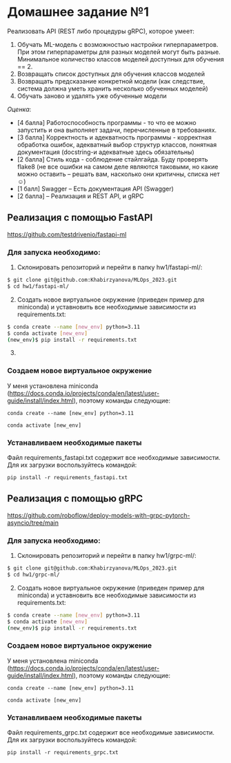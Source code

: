# Домашнее задание №1 

Реализовать API (REST либо процедуры gRPC), которое умеет:


1. Обучать ML-модель с возможностью настройки гиперпараметров. При этом гиперпараметры для разных моделей могут быть разные. Минимальное количество классов моделей доступных для обучения == 2.
2. Возвращать список доступных для обучения классов моделей
3. Возвращать предсказание конкретной модели (как следствие, система должна уметь хранить несколько обученных моделей)
4. Обучать заново и удалять уже обученные модели

*Оценка*:
* [4 балла] Работоспособность программы - то что ее можно запустить и она выполняет задачи, перечисленные в требованиях.
* [3 балла] Корректность и адекватность программы - корректная обработка ошибок, адекватный выбор структур классов, понятная документация (docstring-и адекватные здесь обязательны)
* [2 балла] Стиль кода - соблюдение стайлгайда. Буду проверять flake8 (не все ошибки на самом деле являются таковыми, но какие можно оставить – решать вам, насколько они критичны, списка нет☺)
* [1 балл] Swagger – Есть документация API (Swagger)
* [2 балла] – Реализация и REST API, и gRPC

## Реализация с помощью FastAPI

https://github.com/testdrivenio/fastapi-ml

### Для запуска необходимо:

1. Склонировать репозиторий и перейти в папку hw1/fastapi-ml/:

```bash
$ git clone git@github.com:Khabirzyanova/MLOps_2023.git
$ cd hw1/fastapi-ml/
```

2. Создать новое виртуальное окружение (приведен пример для miniconda) и уставновить все необходимые зависимости из requirements.txt:
```bash
$ conda create --name [new_env] python=3.11
$ conda activate [new_env]
(new_env)$ pip install -r requirements.txt
```

3. 

### Создаем новое виртуальное окружение

У меня установлена miniconda (https://docs.conda.io/projects/conda/en/latest/user-guide/install/index.html), поэтому команды следующие:

`conda create --name [new_env] python=3.11`

`conda activate [new_env]`


### Устанавливаем необходимые пакеты
Файл requirements_fastapi.txt содержит все необходимые зависимости. Для их загрузки воспользуйтесь командой:

`pip install -r requirements_fastapi.txt`


## Реализация с помощью gRPC 

https://github.com/roboflow/deploy-models-with-grpc-pytorch-asyncio/tree/main

### Для запуска необходимо:

1. Склонировать репозиторий и перейти в папку hw1/grpc-ml/:

```bash
$ git clone git@github.com:Khabirzyanova/MLOps_2023.git
$ cd hw1/grpc-ml/
```

2. Создать новое виртуальное окружение (приведен пример для miniconda) и уставновить все необходимые зависимости из requirements.txt:
```bash
$ conda create --name [new_env] python=3.11
$ conda activate [new_env]
(new_env)$ pip install -r requirements.txt
```

### Создаем новое виртуальное окружение

У меня установлена miniconda (https://docs.conda.io/projects/conda/en/latest/user-guide/install/index.html), поэтому команды следующие:

`conda create --name [new_env] python=3.11`

`conda activate [new_env]`

### Устанавливаем необходимые пакеты
Файл requirements_grpc.txt содержит все необходимые зависимости. Для их загрузки воспользуйтесь командой:

`pip install -r requirements_grpc.txt`
